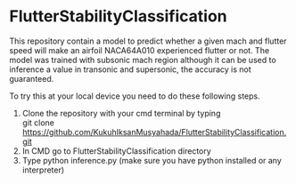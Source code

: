 # FlutterStabilityClassification
This repository contain a model to predict whether a given mach and flutter speed will make an airfoil NACA64A010 experienced flutter or not. The model was trained with subsonic mach region although it can be used to inference a value in transonic and supersonic, the accuracy is not guaranteed.

To try this at your local device you need to do these following steps.  
1. Clone the repository with your cmd terminal by typing  
 git clone https://github.com/KukuhIksanMusyahada/FlutterStabilityClassification.git
2. In CMD go to FlutterStabilityClassification directory 
3. Type python inference.py (make sure you have python installed or any interpreter)
